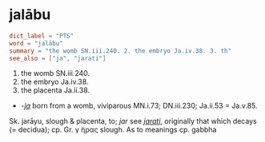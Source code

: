 # jalābu

``` toml
dict_label = "PTS"
word = "jalābu"
summary = "the womb SN.iii.240. 2. the embryo Ja.iv.38. 3. th"
see_also = ["ja", "jarati"]
```

1. the womb SN.iii.240.
2. the embryo Ja.iv.38.
3. the placenta Ja.ii.38.

* *\-[ja](ja.md)* born from a womb, viviparous MN.i.73; DN.iii.230; Ja.ii.53 = Ja.v.85.

Sk. jarāyu, slough & placenta, to; *jar* see *[jarati](jarati.md)*, originally that which decays (= decidua); cp. Gr. γ ̈ηρας slough. As to meanings cp. gabbha

